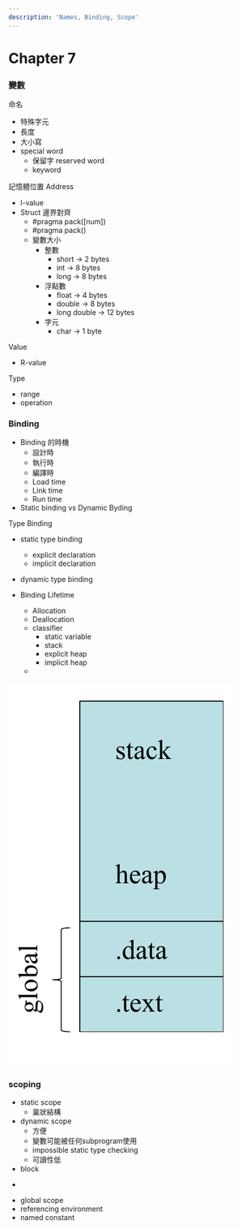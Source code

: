 ```yaml
---
description: 'Names, Binding, Scope'
---
```


# Chapter 7

### 變數

命名

* 特殊字元
* 長度
* 大小寫
* special word
  * 保留字 reserved word
  * keyword

記憶體位置 Address

* l-value
* Struct 邊界對齊
  * \#pragma pack\(\[num\]\)
  * \#pragma pack\(\)
  * 變數大小
    * 整數
      * short -&gt; 2 bytes
      * int -&gt; 8 bytes
      * long -&gt; 8 bytes
    * 浮點數
      * float -&gt; 4 bytes
      * double -&gt; 8 bytes
      * long double -&gt; 12 bytes
    * 字元
      * char -&gt; 1 byte

Value

* R-value

Type

* range
* operation

### Binding

* Binding 的時機
  * 設計時
  * 執行時
  * 編譯時
  * Load time
  * Link time
  * Run time
* Static binding vs Dynamic Byding

Type Binding

* static type binding
  * explicit declaration
  * implicit declaration
* dynamic type binding



* Binding Lifetime
  * Allocation
  * Deallocation
  * classifier
    * static variable
    * stack
    * explicit heap
    * implicit heap
  * 

![](.gitbook/assets/image%20%281%29.png)

### scoping

* static scope
  * 巢狀結構
* dynamic scope
  * 方便
  * 變數可能被任何subprogram使用
  * impossible static type checking
  * 可讀性低
* block

-

* global scope
* referencing environment
* named constant

































